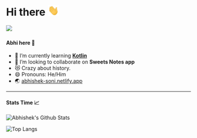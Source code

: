 # Hi there <img src="https://raw.githubusercontent.com/Abhisoni786/AbhiSoni786/master/wave.gif" width="30px">

![](https://komarev.com/ghpvc/?username=AbhiSoni786&color=green)

#### Abhi here 👦

- 🌱 I’m currently learning [**Kotlin**](https://kotlinlang.org/)
- 👯 I’m looking to collaborate on **Sweets Notes app**
- 😻 Crazy about history.
- 😄 Pronouns: He/Him
- 🌏 [abhishek-soni.netlify.app](abhishek-soni.netlify.app)

---
#### Stats Time 📈
![Abhishek's Github Stats](https://github-readme-stats.vercel.app/api?username=AbhiSoni786&hide=issue,contribs,prs&show_icons=true&theme=material-palenight&show_icons=true&count_private=true)

![Top Langs](https://github-readme-stats.vercel.app/api/top-langs/?username=AbhiSoni786&langs_count=8&layout=compact)
